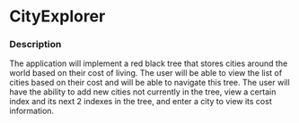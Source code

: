 # CityExplorer

### Description
The application will implement a red black tree that stores cities around the world based on their cost of living. The user will be able to view the list of cities based on their cost and will be able to navigate this tree. The user will have the ability to add new cities not currently in the tree, view a certain index and its next 2 indexes in the tree, and enter a city to view its cost information.
